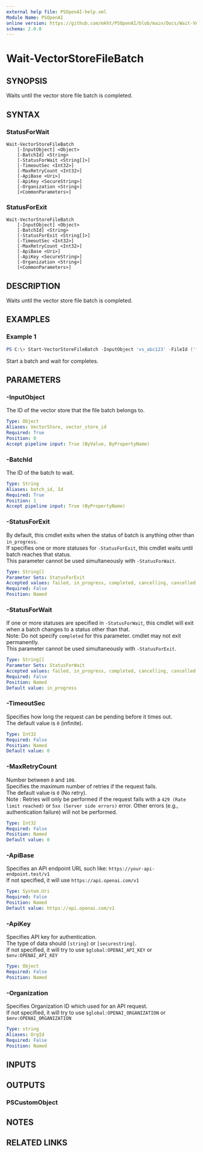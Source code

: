 ```yaml
---
external help file: PSOpenAI-help.xml
Module Name: PSOpenAI
online version: https://github.com/mkht/PSOpenAI/blob/main/Docs/Wait-VectorStoreFileBatch.md
schema: 2.0.0
---
```


# Wait-VectorStoreFileBatch

## SYNOPSIS
Waits until the vector store file batch is completed.

## SYNTAX

### StatusForWait
```
Wait-VectorStoreFileBatch
    [-InputObject] <Object>
    [-BatchId] <String>
    [-StatusForWait <String[]>]
    [-TimeoutSec <Int32>]
    [-MaxRetryCount <Int32>]
    [-ApiBase <Uri>]
    [-ApiKey <SecureString>]
    [-Organization <String>]
    [<CommonParameters>]
```

### StatusForExit
```
Wait-VectorStoreFileBatch
    [-InputObject] <Object>
    [-BatchId] <String>
    [-StatusForExit <String[]>]
    [-TimeoutSec <Int32>]
    [-MaxRetryCount <Int32>]
    [-ApiBase <Uri>]
    [-ApiKey <SecureString>]
    [-Organization <String>]
    [<CommonParameters>]
```

## DESCRIPTION
Waits until the vector store file batch is completed.

## EXAMPLES

### Example 1
```powershell
PS C:\> Start-VectorStoreFileBatch -InputObject 'vs_abc123' -FileId ('file-abc123', 'file-def456', 'file-ghi789') | Wait-VectorStoreFileBatch
```

Start a batch and wait for completes.

## PARAMETERS

### -InputObject
The ID of the vector store that the file batch belongs to.

```yaml
Type: Object
Aliases: VectorStore, vector_store_id
Required: True
Position: 0
Accept pipeline input: True (ByValue, ByPropertyName)
```

### -BatchId
The ID of the batch to wait.

```yaml
Type: String
Aliases: batch_id, Id
Required: True
Position: 1
Accept pipeline input: True (ByPropertyName)
```

### -StatusForExit
By default, this cmdlet exits when the status of batch is anything other than `in_progress`.  
If specifies one or more statuses for `-StatusForExit`, this cmdlet waits until batch reaches that status.  
This parameter cannot be used simultaneously with `-StatusForWait`.

```yaml
Type: String[]
Parameter Sets: StatusForExit
Accepted values: failed, in_progress, completed, cancelling, cancelled
Required: False
Position: Named
```

### -StatusForWait
If one or more statuses are specified in `-StatusForWait`, this cmdlet will exit when a batch changes to a status other than that.  
Note: Do not specify `completed` for this parameter. cmdlet may not exit permanently.  
This parameter cannot be used simultaneously with `-StatusForExit`.

```yaml
Type: String[]
Parameter Sets: StatusForWait
Accepted values: failed, in_progress, completed, cancelling, cancelled
Required: False
Position: Named
Default value: in_progress
```

### -TimeoutSec
Specifies how long the request can be pending before it times out.  
The default value is `0` (infinite).

```yaml
Type: Int32
Required: False
Position: Named
Default value: 0
```

### -MaxRetryCount
Number between `0` and `100`.  
Specifies the maximum number of retries if the request fails.  
The default value is `0` (No retry).  
Note : Retries will only be performed if the request fails with a `429 (Rate limit reached)` or `5xx (Server side errors)` error. Other errors (e.g., authentication failure) will not be performed.  

```yaml
Type: Int32
Required: False
Position: Named
Default value: 0
```

### -ApiBase
Specifies an API endpoint URL such like: `https://your-api-endpoint.test/v1`  
If not specified, it will use `https://api.openai.com/v1`

```yaml
Type: System.Uri
Required: False
Position: Named
Default value: https://api.openai.com/v1
```

### -ApiKey
Specifies API key for authentication.  
The type of data should `[string]` or `[securestring]`.  
If not specified, it will try to use `$global:OPENAI_API_KEY` or `$env:OPENAI_API_KEY`

```yaml
Type: Object
Required: False
Position: Named
```

### -Organization
Specifies Organization ID which used for an API request.  
If not specified, it will try to use `$global:OPENAI_ORGANIZATION` or `$env:OPENAI_ORGANIZATION`

```yaml
Type: string
Aliases: OrgId
Required: False
Position: Named
```

## INPUTS

## OUTPUTS

### PSCustomObject

## NOTES

## RELATED LINKS
